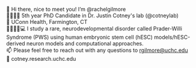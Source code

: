 👋 Hi there, nice to meet you! I’m @rachelgilmore \
👩‍🔬👩‍💻 5th year PhD Candidate in Dr. Justin Cotney's lab (@cotneylab) \
📍 UConn Health, Farmington, CT \
🧠🧬🔬🧫💻 I study a rare, neurodevelopmental disorder called Prader-Willi Syndrome (PWS) using human embryonic stem cell (hESC) models/hESC-derived neuron models and computational approaches. \
📫 Please feel free to reach out with any questions to rgilmore@uchc.edu \
🔗 cotney.research.uchc.edu

<!---
rachelgilmore/rachelgilmore is a ✨ special ✨ repository because its `README.md` (this file) appears on your GitHub profile.
You can click the Preview link to take a look at your changes.
--->
